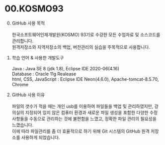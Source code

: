 # 00.KOSMO93
  0. GitHub 사용 목적 <br><br>
    한국소프트웨어인재개발원(KOSMO) 93기로 수강한 모든 수업자료 및 소스코드를 관리합니다. <br>
    원격저장소와 지역저장소의 백업, 버전관리의 실습을 주목적으로 사용합니다. <br>

  1. 학습 언어 & 사용한 개발도구 <br><br>
     Java : Java SE 8 (jdk 1.8), Eclipse IDE 2020-06(4.16) <br>
     Database : Oracle 11g Realease <br>
     html, CSS, JavaScript : Eclipse IDE Neon(4.6.0), Apache-tomcat-8.5.70, Chrome <br>
     
  2. GitHub 사용 이유 <br><br>
     파일의 갯수가 적을 때는 개인 usb를 이용하여 파일들을 백업 및 관리하였지만, 강의실의 지정되어 있지 않은 컴퓨터 환경과 새로운 파일 생성을 포함한 다양한 수정사항들을 수동으로 관리하는 것에 불편함을 느꼈고, 정확한 파일 관리의 필요성을 느꼈습니다. <br>
     이에 따라 파일관리를 좀 더 효율적으로 하기 위해 Git 시스템의 GitHub 원격 저장소를 사용하게 되었습니다. <br>
<br>
